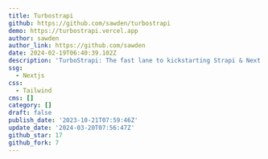 ```yaml
---
title: Turbostrapi
github: https://github.com/sawden/turbostrapi
demo: https://turbostrapi.vercel.app
author: sawden
author_link: https://github.com/sawden
date: 2024-02-19T06:40:39.102Z
description: 'TurboStrapi: The fast lane to kickstarting Strapi & Next.js projects.'
ssg:
  - Nextjs
css:
  - Tailwind
cms: []
category: []
draft: false
publish_date: '2023-10-21T07:59:46Z'
update_date: '2024-03-20T07:56:47Z'
github_star: 17
github_fork: 7
---
```

